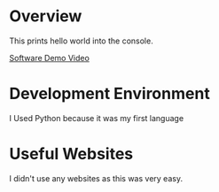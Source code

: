 # Overview

This prints hello world into the console.

[Software Demo Video](https://youtu.be/MIep4kvw9Fo)

# Development Environment
I Used Python because it was my first language

# Useful Websites

I didn't use any websites as this was very easy.